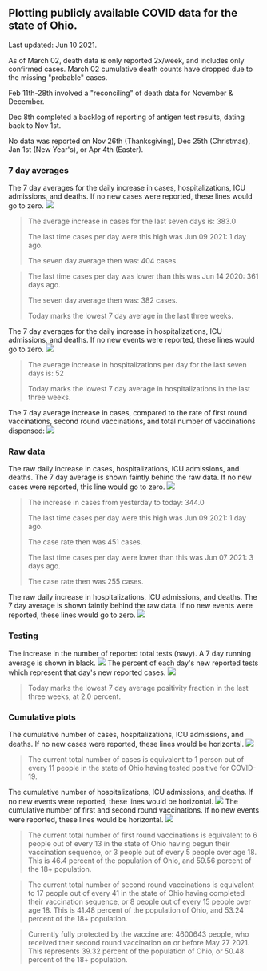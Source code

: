 ## Plotting publicly available COVID data for the state of Ohio. 

Last updated: Jun 10 2021. 

As of March 02, death data is only reported 2x/week, and includes only confirmed cases. March 02 cumulative death counts have dropped due to the missing "probable" cases.

Feb 11th-28th involved a "reconciling" of death data for November & December.

Dec 8th completed a backlog of reporting of antigen test results, dating back to Nov 1st.

No data was reported on Nov 26th (Thanksgiving), Dec 25th (Christmas), Jan 1st (New Year's), or Apr 4th (Easter).
### 7 day averages
The 7 day averages for the daily increase in cases, hospitalizations, ICU admissions, and deaths. If no new cases were reported, these lines would go to zero.
![](7dayaverage_cases.png)

>The average increase in cases for the last seven days is: 383.0
>
>The last time cases per day were this high was Jun 09 2021: 1 day ago.
>
>The seven day average then was: 404 cases.

>
>The last time cases per day was lower than this was Jun 14 2020: 361 days ago.
>
>The seven day average then was: 382 cases.
>
>Today marks the lowest 7 day average in the last three weeks.

The 7 day averages for the daily increase in hospitalizations, ICU admissions, and deaths. If no new events were reported, these lines would go to zero.
![](7dayaverage_hospital.png)

>The average increase in hospitalizations per day for the last seven days is: 52
>
>Today marks the lowest 7 day average in hospitalizations in the last three weeks.

The 7 day average increase in cases, compared to the rate of first round vaccinations, second round vaccinations, and total number of vaccinations dispensed:
![](DailyVaccinationsCases.png)

### Raw data
The raw daily increase in cases, hospitalizations, ICU admissions, and deaths. The 7 day average is shown faintly behind the raw data. If no new cases were reported, this line would go to zero.
![](DailyCases.png)

>The increase in cases from yesterday to today: 344.0 
>
>The last time cases per day were this high was Jun 09 2021: 1 day ago. 
>
>The case rate then was 451 cases.
>
>The last time cases per day were lower than this was Jun 07 2021: 3 days ago. 
>
>The case rate then was 255 cases.

The raw daily increase in hospitalizations, ICU admissions, and deaths. The 7 day average is shown faintly behind the raw data. If no new events were reported, these lines would go to zero.
![](DailyHospitalizations.png)

### Testing

The increase in the number of reported total tests (navy). A 7 day running average is shown in black.
![](DailyTests.png)
The percent of each day's new reported tests which represent that day's new reported cases.
![](percentpositive_tests.png)

>Today marks the lowest 7 day average positivity fraction in the last three weeks, at 2.0 percent.

### Cumulative plots
The cumulative number of cases, hospitalizations, ICU admissions, and deaths. If no new cases were reported, these lines would be horizontal.
![](Cases.png)

>The current total number of cases is equivalent to 1 person out of every 11 people in the state of Ohio having tested positive for COVID-19.

The cumulative number of hospitalizations, ICU admissions, and deaths. If no new events were reported, these lines would be horizontal.
![](Hospitalizations.png)
The cumulative number of first and second round vaccinations. If no new events were reported, these lines would be horizontal.
![](Vaccinations.png)

>The current total number of first round vaccinations is equivalent to 6 people out of every 13 in the state of Ohio having begun their vaccination sequence, or 3 people out of every 5 people over age 18.
 >This is 46.4 percent of the population of Ohio, and 59.56 percent of the 18+ population.

>The current total number of second round vaccinations is equivalent to 17 people out of every 41 in the state of Ohio having completed their vaccination sequence, or 8 people out of every 15 people over age 18. 
>This is 41.48 percent of the population of Ohio, and 53.24 percent of the 18+ population.

>Currently fully protected by the vaccine are: 4600643 people, who received their second round vaccination on or before May 27 2021.
>This represents 39.32 percent of the population of Ohio, or 50.48 percent of the 18+ population.

